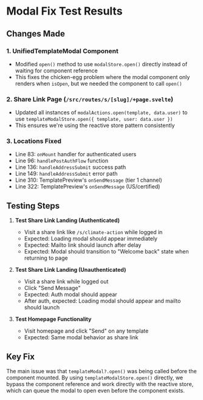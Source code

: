 # Modal Fix Test Results

## Changes Made

### 1. UnifiedTemplateModal Component
- Modified `open()` method to use `modalStore.open()` directly instead of waiting for component reference
- This fixes the chicken-egg problem where the modal component only renders when `isOpen`, but we needed the component to call `open()`

### 2. Share Link Page (`/src/routes/s/[slug]/+page.svelte`)
- Updated all instances of `modalActions.open(template, data.user)` to use `templateModalStore.open({ template, user: data.user })`
- This ensures we're using the reactive store pattern consistently

### 3. Locations Fixed
- Line 83: `onMount` handler for authenticated users
- Line 96: `handlePostAuthFlow` function
- Line 136: `handleAddressSubmit` success path
- Line 149: `handleAddressSubmit` error path
- Line 310: TemplatePreview's `onSendMessage` (tier 1 channel)
- Line 322: TemplatePreview's `onSendMessage` (US/certified)

## Testing Steps

1. **Test Share Link Landing (Authenticated)**
   - Visit a share link like `/s/climate-action` while logged in
   - Expected: Loading modal should appear immediately
   - Expected: Mailto link should launch after delay
   - Expected: Modal should transition to "Welcome back" state when returning to page

2. **Test Share Link Landing (Unauthenticated)**
   - Visit a share link while logged out
   - Click "Send Message"
   - Expected: Auth modal should appear
   - After auth, expected: Loading modal should appear and mailto should launch

3. **Test Homepage Functionality**
   - Visit homepage and click "Send" on any template
   - Expected: Same modal behavior as share link

## Key Fix
The main issue was that `templateModal?.open()` was being called before the component mounted. By using `templateModalStore.open()` directly, we bypass the component reference and work directly with the reactive store, which can queue the modal to open even before the component exists.